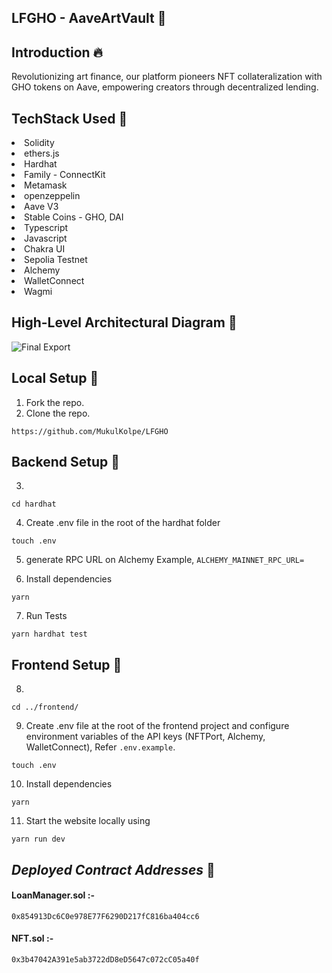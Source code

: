 ## LFGHO - AaveArtVault 🚀

## Introduction :fire:
Revolutionizing art finance, our platform pioneers NFT collateralization with GHO tokens on Aave, empowering creators through decentralized lending.

## TechStack Used 🎯
<li>Solidity</li>
<li>ethers.js</li>
<li>Hardhat</li>
<li>Family - ConnectKit</li>
<li>Metamask</li>
<li>openzeppelin</li>
<li>Aave V3</li>
<li>Stable Coins - GHO, DAI</li>
<li>Typescript</li>
<li>Javascript</li>
<li>Chakra UI</li>
<li>Sepolia Testnet</li>
<li>Alchemy</li>
<li>WalletConnect</li>
<li>Wagmi</li>

## High-Level Architectural Diagram 📓

![Final Export](https://github.com/MukulKolpe/LFGHO/assets/78664749/79ab0057-68b9-4cfb-a55f-6f7225d83a50)


## Local Setup 🚧

1. Fork the repo.
2. Clone the repo.
   
```
https://github.com/MukulKolpe/LFGHO
```
## Backend Setup 👷

3.
```
cd hardhat
```
4. Create .env file in the root of the hardhat folder
```
touch .env
```
5. generate RPC URL on Alchemy
   Example, ```ALCHEMY_MAINNET_RPC_URL=```

6. Install dependencies
```
yarn
```
7. Run Tests
```
yarn hardhat test
```

## Frontend Setup 👷

8.
```
cd ../frontend/
```
9. Create .env file at the root of the frontend project and configure environment variables of the API keys (NFTPort, Alchemy, WalletConnect), Refer `.env.example`.
```
touch .env
```
10. Install dependencies
 ```
 yarn
 ```
11. Start the website locally using
 ```
 yarn run dev
 ```


## _Deployed Contract Addresses_ 📜

#### LoanManager.sol :-

```
0x854913Dc6C0e978E77F6290D217fC816ba404cc6
```

#### NFT.sol :-

```
0x3b47042A391e5ab3722dD8eD5647c072cC05a40f
```
